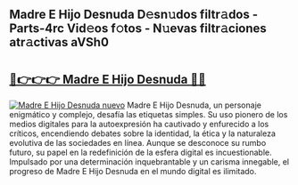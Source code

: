 ## Madre E Hijo Desnuda D𝚎sn𝚞dos filtr𝚊dos - Parts-4rc Vid𝚎os f𝚘tos - N𝚞evas filtr𝚊ciones atr𝚊ctivas aVSh0

# <h2><a href="http://mbaa8d.tromn.icu/?c=Madre+E+Hijo+Desnuda">🔗👉👉👉 Madre E Hijo Desnuda 🔗🔗</a></h2>

[![Madre E Hijo Desnuda nuevo](https://i.imgur.com/pEAQMta.gif)](http://mbaa8d.tromn.icu/?c=Madre+E+Hijo+Desnuda)
Madre E Hijo Desnuda, un personaje enigmático y complejo, desafía las etiquetas simples. Su uso pionero de los medios digitales para la autoexpresión ha cautivado y enfurecido a los críticos, encendiendo debates sobre la identidad, la ética y la naturaleza evolutiva de las sociedades en línea. Aunque se desconoce su rumbo futuro, su papel en la redefinición de la esfera digital es incuestionable. Impulsado por una determinación inquebrantable y un carisma innegable, el progreso de Madre E Hijo Desnuda en el mundo digital es ilimitado.
